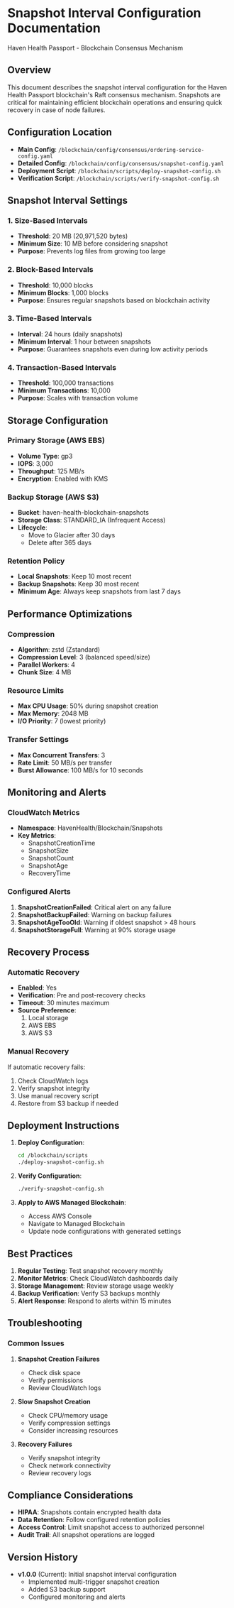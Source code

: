 # Snapshot Interval Configuration Documentation
Haven Health Passport - Blockchain Consensus Mechanism

## Overview

This document describes the snapshot interval configuration for the Haven Health Passport blockchain's Raft consensus mechanism. Snapshots are critical for maintaining efficient blockchain operations and ensuring quick recovery in case of node failures.

## Configuration Location

- **Main Config**: `/blockchain/config/consensus/ordering-service-config.yaml`
- **Detailed Config**: `/blockchain/config/consensus/snapshot-config.yaml`
- **Deployment Script**: `/blockchain/scripts/deploy-snapshot-config.sh`
- **Verification Script**: `/blockchain/scripts/verify-snapshot-config.sh`

## Snapshot Interval Settings

### 1. Size-Based Intervals
- **Threshold**: 20 MB (20,971,520 bytes)
- **Minimum Size**: 10 MB before considering snapshot
- **Purpose**: Prevents log files from growing too large

### 2. Block-Based Intervals
- **Threshold**: 10,000 blocks
- **Minimum Blocks**: 1,000 blocks
- **Purpose**: Ensures regular snapshots based on blockchain activity

### 3. Time-Based Intervals
- **Interval**: 24 hours (daily snapshots)
- **Minimum Interval**: 1 hour between snapshots
- **Purpose**: Guarantees snapshots even during low activity periods

### 4. Transaction-Based Intervals
- **Threshold**: 100,000 transactions
- **Minimum Transactions**: 10,000
- **Purpose**: Scales with transaction volume

## Storage Configuration

### Primary Storage (AWS EBS)
- **Volume Type**: gp3
- **IOPS**: 3,000
- **Throughput**: 125 MB/s
- **Encryption**: Enabled with KMS

### Backup Storage (AWS S3)
- **Bucket**: haven-health-blockchain-snapshots
- **Storage Class**: STANDARD_IA (Infrequent Access)
- **Lifecycle**:
  - Move to Glacier after 30 days
  - Delete after 365 days

### Retention Policy
- **Local Snapshots**: Keep 10 most recent
- **Backup Snapshots**: Keep 30 most recent
- **Minimum Age**: Always keep snapshots from last 7 days

## Performance Optimizations

### Compression
- **Algorithm**: zstd (Zstandard)
- **Compression Level**: 3 (balanced speed/size)
- **Parallel Workers**: 4
- **Chunk Size**: 4 MB

### Resource Limits
- **Max CPU Usage**: 50% during snapshot creation
- **Max Memory**: 2048 MB
- **I/O Priority**: 7 (lowest priority)

### Transfer Settings
- **Max Concurrent Transfers**: 3
- **Rate Limit**: 50 MB/s per transfer
- **Burst Allowance**: 100 MB/s for 10 seconds

## Monitoring and Alerts

### CloudWatch Metrics
- **Namespace**: HavenHealth/Blockchain/Snapshots
- **Key Metrics**:
  - SnapshotCreationTime
  - SnapshotSize
  - SnapshotCount
  - SnapshotAge
  - RecoveryTime

### Configured Alerts
1. **SnapshotCreationFailed**: Critical alert on any failure
2. **SnapshotBackupFailed**: Warning on backup failures
3. **SnapshotAgeTooOld**: Warning if oldest snapshot > 48 hours
4. **SnapshotStorageFull**: Warning at 90% storage usage

## Recovery Process

### Automatic Recovery
- **Enabled**: Yes
- **Verification**: Pre and post-recovery checks
- **Timeout**: 30 minutes maximum
- **Source Preference**:
  1. Local storage
  2. AWS EBS
  3. AWS S3

### Manual Recovery
If automatic recovery fails:
1. Check CloudWatch logs
2. Verify snapshot integrity
3. Use manual recovery script
4. Restore from S3 backup if needed

## Deployment Instructions

1. **Deploy Configuration**:
   ```bash
   cd /blockchain/scripts
   ./deploy-snapshot-config.sh
   ```

2. **Verify Configuration**:
   ```bash
   ./verify-snapshot-config.sh
   ```

3. **Apply to AWS Managed Blockchain**:
   - Access AWS Console
   - Navigate to Managed Blockchain
   - Update node configurations with generated settings

## Best Practices

1. **Regular Testing**: Test snapshot recovery monthly
2. **Monitor Metrics**: Check CloudWatch dashboards daily
3. **Storage Management**: Review storage usage weekly
4. **Backup Verification**: Verify S3 backups monthly
5. **Alert Response**: Respond to alerts within 15 minutes

## Troubleshooting

### Common Issues

1. **Snapshot Creation Failures**
   - Check disk space
   - Verify permissions
   - Review CloudWatch logs

2. **Slow Snapshot Creation**
   - Check CPU/memory usage
   - Verify compression settings
   - Consider increasing resources

3. **Recovery Failures**
   - Verify snapshot integrity
   - Check network connectivity
   - Review recovery logs

## Compliance Considerations

- **HIPAA**: Snapshots contain encrypted health data
- **Data Retention**: Follow configured retention policies
- **Access Control**: Limit snapshot access to authorized personnel
- **Audit Trail**: All snapshot operations are logged

## Version History

- **v1.0.0** (Current): Initial snapshot interval configuration
  - Implemented multi-trigger snapshot creation
  - Added S3 backup support
  - Configured monitoring and alerts
